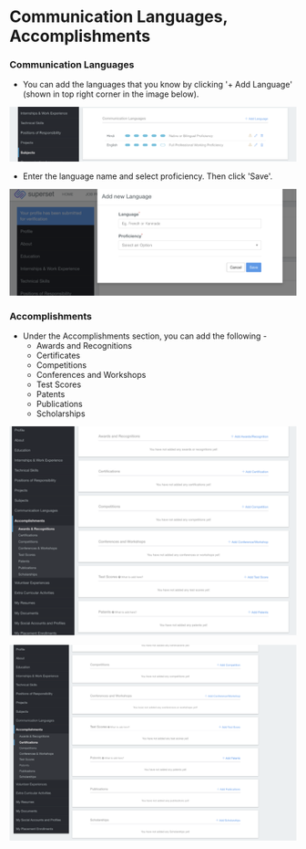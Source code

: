 # Communication Languages, Accomplishments

### Communication Languages

* You can add the languages that you know by clicking '+ Add Language' \(shown in top right corner in the image below\). 

![](../../.gitbook/assets/image%20%28165%29.png)

* Enter the language name and select proficiency. Then click 'Save'.

![](../../.gitbook/assets/image%20%28202%29.png)

### Accomplishments

* Under the Accomplishments section, you can add the following -
  * Awards and Recognitions
  * Certificates
  * Competitions
  * Conferences and Workshops
  * Test Scores
  * Patents 
  * Publications
  * Scholarships

![](../../.gitbook/assets/image%20%28171%29.png)

![](../../.gitbook/assets/image%20%28186%29.png)



